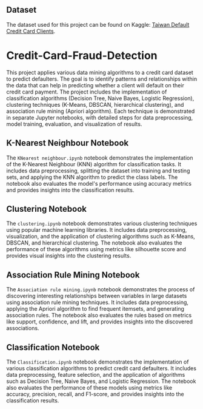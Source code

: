 ## Dataset

The dataset used for this project can be found on Kaggle: [Taiwan Default Credit Card Clients](https://www.kaggle.com/datasets/jishnukoliyadan/taiwan-default-credit-card-clients).

# Credit-Card-Fraud-Detection

This project applies various data mining algorithms to a credit card dataset to predict defaulters. The goal is to identify patterns and relationships within the data that can help in predicting whether a client will default on their credit card payment. The project includes the implementation of classification algorithms (Decision Tree, Naive Bayes, Logistic Regression), clustering techniques (K-Means, DBSCAN, hierarchical clustering), and association rule mining (Apriori algorithm). Each technique is demonstrated in separate Jupyter notebooks, with detailed steps for data preprocessing, model training, evaluation, and visualization of results.

## K-Nearest Neighbour Notebook

The `KNearest neighbour.ipynb` notebook demonstrates the implementation of the K-Nearest Neighbour (KNN) algorithm for classification tasks. It includes data preprocessing, splitting the dataset into training and testing sets, and applying the KNN algorithm to predict the class labels. The notebook also evaluates the model's performance using accuracy metrics and provides insights into the classification results.

## Clustering Notebook

The `clustering.ipynb` notebook demonstrates various clustering techniques using popular machine learning libraries. It includes data preprocessing, visualization, and the application of clustering algorithms such as K-Means, DBSCAN, and hierarchical clustering. The notebook also evaluates the performance of these algorithms using metrics like silhouette score and provides visual insights into the clustering results.

## Association Rule Mining Notebook

The `Association rule mining.ipynb` notebook demonstrates the process of discovering interesting relationships between variables in large datasets using association rule mining techniques. It includes data preprocessing, applying the Apriori algorithm to find frequent itemsets, and generating association rules. The notebook also evaluates the rules based on metrics like support, confidence, and lift, and provides insights into the discovered associations.

## Classification Notebook

The `Classification.ipynb` notebook demonstrates the implementation of various classification algorithms to predict credit card defaulters. It includes data preprocessing, feature selection, and the application of algorithms such as Decision Tree, Naive Bayes, and Logistic Regression. The notebook also evaluates the performance of these models using metrics like accuracy, precision, recall, and F1-score, and provides insights into the classification results.